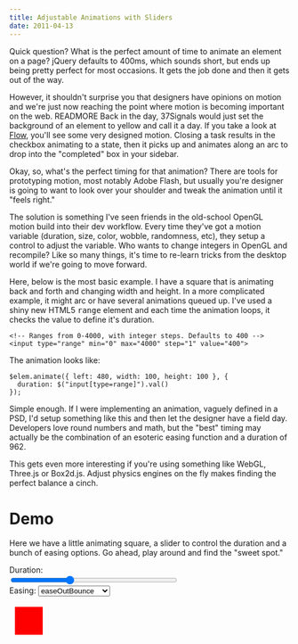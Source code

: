 ```yaml
--- 
title: Adjustable Animations with Sliders
date: 2011-04-13
---
```


[Flow]: http://getflow.com

Quick question? What is the perfect amount of time to animate an element on a page? jQuery defaults to 400ms, which sounds short, but ends up being pretty perfect for most occasions. It gets the job done and then it gets out of the way. 

However, it shouldn't surprise you that designers have opinions on motion and we're just now reaching the point where motion is becoming important on the web. READMORE Back in the day, 37Signals would just set the background of an element to yellow and call it a day. If you take a look at [Flow], you'll see some very designed motion. Closing a task results in the checkbox animating to a state, then it picks up and animates along an arc to drop into the "completed" box in your sidebar.

Okay, so, what's the perfect timing for that animation? There are tools for prototyping motion, most notably Adobe Flash, but usually you're designer is going to want to look over your shoulder and tweak the animation until it "feels right."

The solution is something I've seen friends in the old-school OpenGL motion build into their dev workflow. Every time they've got a motion variable (duration, size, color, wobble, randomness, etc), they setup a control to adjust the variable. Who wants to change integers in OpenGL and recompile? Like so many things, it's time to re-learn tricks from the desktop world if we're going to move forward.

Here, below is the most basic example. I have a square that is animating back and forth and changing width and height. In a more complicated example, it might arc or have several animations queued up. I've used a shiny new HTML5 <tt>range</tt> element and each time the animation loops, it checks the value to define it's duration.

    <!-- Ranges from 0-4000, with integer steps. Defaults to 400 -->
    <input type="range" min="0" max="4000" step="1" value="400">

The animation looks like:

    $elem.animate({ left: 480, width: 100, height: 100 }, {
      duration: $("input[type=range]").val()
    });

Simple enough. If I were implementing an animation, vaguely defined in a PSD, I'd setup something like this and then let the designer have a field day. Developers love round numbers and math, but the "best" timing may actually be the combination of an esoteric easing function and a duration of 962.

This gets even more interesting if you're using something like WebGL, Three.js or Box2d.js. Adjust physics engines on the fly makes finding the perfect balance a cinch.

Demo
====

Here we have a little animating square, a slider to control the duration and a bunch of easing options. Go ahead, play around and find the "sweet spot."

<script src="http://ajax.googleapis.com/ajax/libs/jquery/1.5.2/jquery.min.js"></script>
<script>
  $.getScript("/javascripts/jquery.easing.1.3.js", function() {

    $(function($) {
      $(".range").change(function() {
        $(".speed").text($(this).val());
      }).change();

      function getEasing() {
        return $(".easing").val();
      }

      function getSliderValue() {
        return parseInt($(".range").val(), 10);
      }

      function animateRight() {
        $(".box").stop().animate({ left: 380, width: 100, height: 100 }, {
          duration: getSliderValue(), 
          easing:   getEasing(),
          complete: function() {
            setTimeout(animateLeft, 750);
          }
        });
      }

      function animateLeft() {
        $(".box").stop().animate({ left: 0, width: 50, height: 50 }, {
          duration: getSliderValue(), 
          easing:   getEasing(),
          complete: function() {
            setTimeout(animateRight, 750);
          }
        });
      }

      animateRight();
    });
  });
</script>

<div class="demo" style="width: 600px; height: 300px; position: relative; overflow: hidden;">
  Duration: <span class="speed"></span><br />
  <input class="range" type="range" min="0" max="4000" step="1" value="1400" style="width: 300;" /><br />
  Easing: <select class="easing">
    <option>swing</option>
    <option>easeInQuad</option>
    <option>easeOutQuad</option>
    <option>easeInOutQuad</option>
    <option>easeInCubic</option>
    <option>easeOutCubic</option>
    <option>easeInOutCubic</option>
    <option>easeInQuart</option>
    <option>easeOutQuart</option>
    <option>easeInOutQuart</option>
    <option>easeInQuint</option>
    <option>easeOutQuint</option>
    <option>easeInOutQuint</option>
    <option>easeInSine</option>
    <option>easeOutSine</option>
    <option>easeInOutSine</option>
    <option>easeInExpo</option>
    <option>easeOutExpo</option>
    <option>easeInOutExpo</option>
    <option>easeInCirc</option>
    <option>easeOutCirc</option>
    <option>easeInOutCirc</option>
    <option>easeInElastic</option>
    <option>easeOutElastic</option>
    <option>easeInOutElastic</option>
    <option>easeInBack</option>
    <option>easeOutBack</option>
    <option>easeInOutBack</option>
    <option>easeInBounce</option>
    <option selected>easeOutBounce</option>
    <option>easeInOutBounce</option>
  </select><br />

  <div class="box" style="width: 50px; height: 50px; background: red; position: absolute; top: 75px; left: 10px;"></div>
</div>